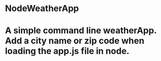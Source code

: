 # NodeWeatherApp
# A simple command line weatherApp. Add a city name or zip code when loading the app.js file in node. 

